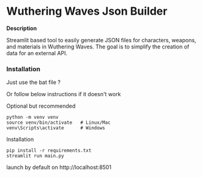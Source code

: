 <h1>Wuthering Waves Json Builder</h1>

**Description**

Streamlit based tool to easily generate JSON files for characters, weapons, and materials in Wuthering Waves.
The goal is to simplify the creation of data for an external API.

### Installation

Just use the bat file ?


Or follow below instructions if it doesn't work

Optional but recommended
```
python -m venv venv
source venv/bin/activate   # Linux/Mac
venv\Scripts\activate      # Windows
```
Installation
```
pip install -r requirements.txt
streamlit run main.py
```
launch by default on http://localhost:8501
